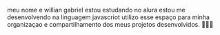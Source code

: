meu nome e willian gabriel
estou estudando no alura
estou me desenvolvendo na linguagem javascriot
utilizo esse espaço para minha organizaçao e compartilhamento dos meus projetos desenvolvidos. 🦅🖤🤍

<!---
bolivia1910/bolivia1910 is a ✨ special ✨ repository because its `README.md` (this file) appears on your GitHub profile.
You can click the Preview link to take a look at your changes.
--->
